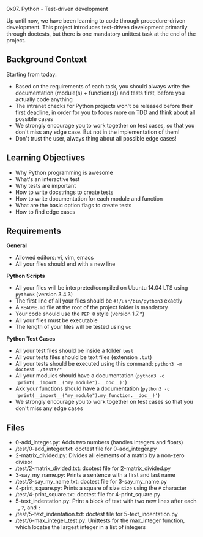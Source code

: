 0x07. Python - Test-driven development

Up until now, we have been learning to code through procedure-driven development. This project introduces test-driven development primarily through doctests, but there is one mandatory unittest task at the end of the project.

## Background Context
Starting from today:
- Based on the requirements of each task, you should always write the documentation (module(s) + function(s)) and tests first, before you actually code anything
- The intranet checks for Python projects won't be released before their first deadline, in order for you to focus more on TDD and think about all possible cases
- We strongly encourage you to work together on test cases, so that you don't miss any edge case. But not in the implementation of them!
- Don't trust the user, always thing about all possible edge cases!

## Learning Objectives
- Why Python programming is awesome
- What's an interactive test
- Why tests are important
- How to write docstrings to create tests
- How to write documentation for each module and function
- What are the basic option flags to create tests
- How to find edge cases

## Requirements
**General**
- Allowed editors: vi, vim, emacs
- All your files should end with a new line

**Python Scripts**
- All your files will be interpreted/compiled on Ubuntu 14.04 LTS using `python3` (version 3.4.3)
- The first line of all your files should be `#!/usr/bin/python3` exactly
- A `README.md` file at the root of the project folder is mandatory
- Your code should use the `PEP 8` style (version 1.7.*)
- All your files must be executable
- The length of your files will be tested using `wc`

**Python Test Cases**
- All your test files should be inside a folder `test`
- All your tests files should be text files (extension `.txt`)
- All your tests should be executed using this command: `python3 -m doctest ./tests/*`
- All your modules should have a documentation (`python3 -c 'print(__import__("my_module").__doc__)'`)
- Akk your functions should have a documentation (`python3 -c 'print(__import__("my_module").my_function.__doc__)'`)
- We strongly encourage you to work together on test cases so that you don't miss any edge cases

## Files
- 0-add_integer.py:
	Adds two numbers (handles integers and floats)
- /test/0-add_integer.txt:
	doctest file for 0-add_integer.py
- 2-matrix_divided.py:
	Divides all elements of a matrix by a non-zero divisor
- /test/2-matrix_divided.txt:
	dcotest file for 2-matrix_divided.py
- 3-say_my_name.py:
	Prints a sentence with a first and last name
- /test/3-say_my_name.txt:
	doctest file for 3-say_my_name.py
- 4-print_square.py:
	Prints a square of size `size` using the `#` character
- /test/4-print_square.txt:
	doctest file for 4-print_square.py
- 5-text_indentation.py:
	Print a block of text with two new lines after each `.`, `?`, and `:`
- /test/5-text_indentation.txt:
	doctest file for 5-text_indentation.py
- /test/6-max_integer_test.py:
	Unittests for the max_integer function, which locates the largest integer in a list of integers
